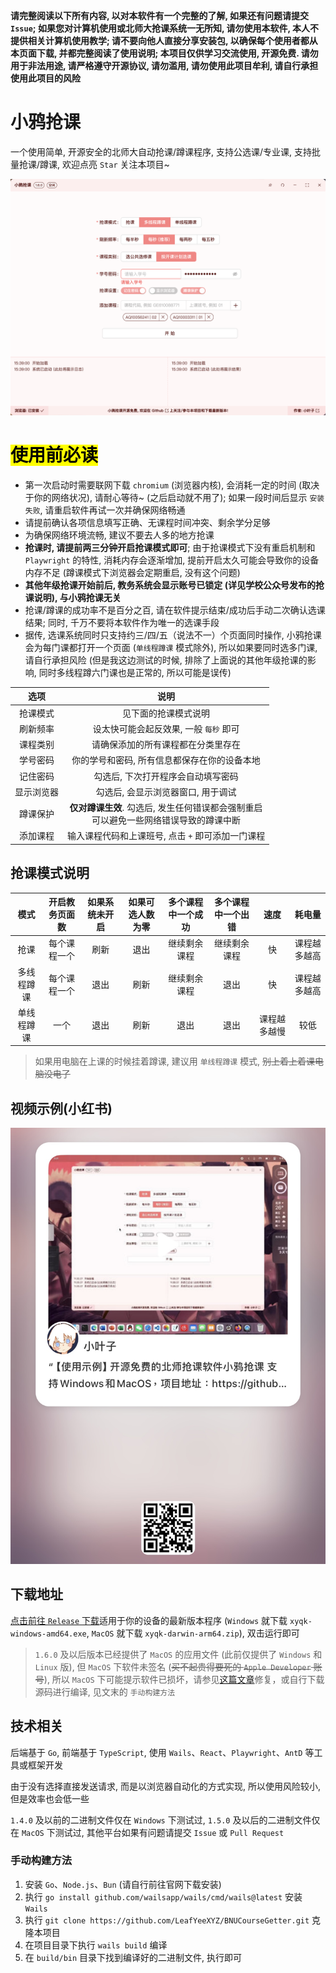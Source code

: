 **请完整阅读以下所有内容, 以对本软件有一个完整的了解, 如果还有问题请提交 `Issue`; 如果您对计算机使用或北师大抢课系统一无所知, 请勿使用本软件, 本人不提供相关计算机使用教学; 请不要向他人直接分享安装包, 以确保每个使用者都从本页面下载, 并都完整阅读了使用说明; 本项目仅供学习交流使用, 开源免费. 请勿用于非法用途, 请严格遵守开源协议, 请勿滥用, 请勿使用此项目牟利, 请自行承担使用此项目的风险**

# 小鸦抢课
一个使用简单, 开源安全的北师大自动抢课/蹲课程序, 支持公选课/专业课, 支持批量抢课/蹲课, 欢迎点亮 `Star` 关注本项目~

![](./README.png)

# <mark>使用前必读</mark>
- 第一次启动时需要联网下载 `chromium` (浏览器内核), 会消耗一定的时间 (取决于你的网络状况), 请耐心等待~ (之后启动就不用了); 如果一段时间后显示 `安装失败`, 请重启软件再试一次并确保网络畅通
- 请提前确认各项信息填写正确、无课程时间冲突、剩余学分足够
- 为确保网络环境流畅, 建议不要去人多的地方抢课
- **抢课时, 请提前两三分钟开启抢课模式即可**; 由于抢课模式下没有重启机制和 `Playwright` 的特性, 消耗内存会逐渐增加, 提前开启太久可能会导致你的设备内存不足 (蹲课模式下浏览器会定期重启, 没有这个问题)
- **其他年级抢课开始前后, 教务系统会显示账号已锁定 (详见学校公众号发布的抢课说明), 与小鸦抢课无关**
- 抢课/蹲课的成功率不是百分之百, 请在软件提示结束/成功后手动二次确认选课结果; 同时, 千万不要将本软件作为唯一的选课手段
- 据传, 选课系统同时只支持约三/四/五（说法不一）个页面同时操作, 小鸦抢课会为每门课都打开一个页面 (`单线程蹲课` 模式除外), 所以如果要同时选多门课, 请自行承担风险 (但是我这边测试的时候, 排除了上面说的其他年级抢课的影响, 同时多线程蹲六门课也是正常的, 所以可能是误传)

| 选项 | 说明 |
| :---: | :---: |
| 抢课模式 | 见下面的抢课模式说明 |
| 刷新频率 | 设太快可能会起反效果, 一般 `每秒` 即可 |
| 课程类别 | 请确保添加的所有课程都在分类里存在 |
| 学号密码 | 你的学号和密码, 所有信息都保存在你的设备本地 |
| 记住密码 | 勾选后, 下次打开程序会自动填写密码 |
| 显示浏览器 | 勾选后, 会显示浏览器窗口, 用于调试 |
| 蹲课保护 | **仅对蹲课生效**. 勾选后, 发生任何错误都会强制重启<br>可以避免一些网络错误导致的蹲课中断 |
| 添加课程 | 输入课程代码和上课班号, 点击 `+` 即可添加一门课程 |

## 抢课模式说明
| 模式 | 开启教务页面数 | 如果系统未开启 | 如果可选人数为零 | 多个课程中一个成功 | 多个课程中一个出错 | 速度 | 耗电量 |
| :---: | :---: | :---: | :---: | :---: | :---: | :---: | :---: |
| 抢课 | 每个课程一个 | 刷新 | 退出 | 继续剩余课程 | 继续剩余课程 | 快 | 课程越多越高 |
| 多线程蹲课 | 每个课程一个 | 退出 | 刷新 | 继续剩余课程 | 退出 | 快 | 课程越多越高 |
| 单线程蹲课 | 一个 | 退出 | 刷新 | 退出 | 退出 | 课程越多越慢 | 较低 |

> 如果用电脑在上课的时候挂着蹲课, 建议用 `单线程蹲课` 模式, ~~别上着上着课电脑没电了~~

## 视频示例(小红书)
![](./xhs.jpg)

## 下载地址
[点击前往 `Release` 下载](https://github.com/LeafYeeXYZ/BNUCourseGetter/releases)适用于你的设备的最新版本程序 (`Windows` 就下载 `xyqk-windows-amd64.exe`, `MacOS` 就下载 `xyqk-darwin-arm64.zip`), 双击运行即可 

> `1.6.0` 及以后版本已经提供了 `MacOS` 的应用文件 (此前仅提供了 `Windows` 和 `Linux` 版), 但 `MacOS` 下软件未签名 (~~买不起贵得要死的 `Apple Developer` 账号~~), 所以 `MacOS` 下可能提示软件已损坏，请参见[这篇文章](https://www.mac2m.com/article/450/)修复，或自行下载源码进行编译, 见文末的 `手动构建方法`

## 技术相关
后端基于 `Go`, 前端基于 `TypeScript`, 使用 `Wails`、`React`、`Playwright`、`AntD` 等工具或框架开发

由于没有选择直接发送请求, 而是以浏览器自动化的方式实现, 所以使用风险较小, 但是效率也会低一些

`1.4.0` 及以前的二进制文件仅在 `Windows` 下测试过, `1.5.0` 及以后的二进制文件仅在 `MacOS` 下测试过, 其他平台如果有问题请提交 `Issue` 或 `Pull Request`

### 手动构建方法
1. 安装 `Go`、`Node.js`、`Bun` (请自行前往官网下载安装)
2. 执行 `go install github.com/wailsapp/wails/cmd/wails@latest` 安装 `Wails`
3. 执行 `git clone https://github.com/LeafYeeXYZ/BNUCourseGetter.git` 克隆本项目
4. 在项目目录下执行 `wails build` 编译
5. 在 `build/bin` 目录下找到编译好的二进制文件, 执行即可